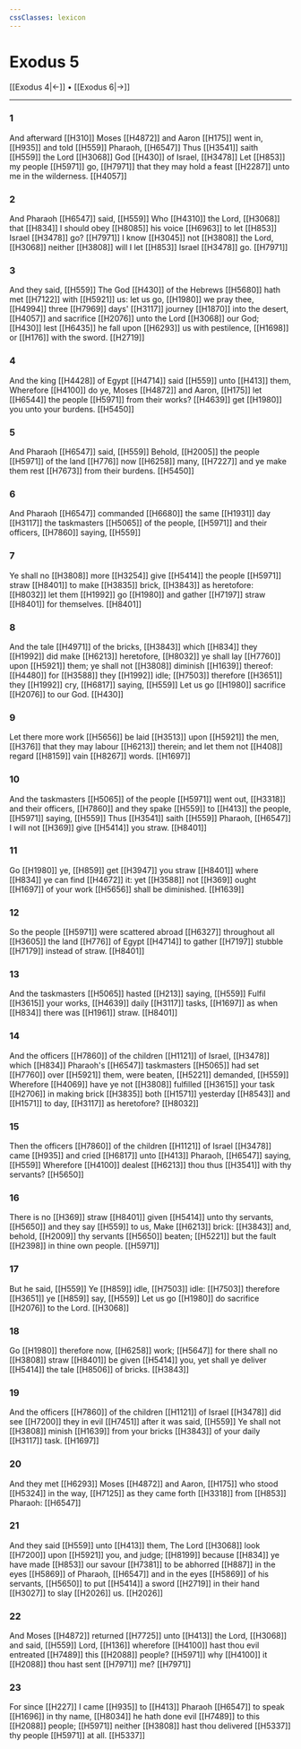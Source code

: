```yaml
---
cssClasses: lexicon
---
```

# Exodus 5

[[Exodus 4|←]] • [[Exodus 6|→]]

---

### 1
And afterward [[H310]] Moses [[H4872]] and Aaron [[H175]] went in, [[H935]] and told [[H559]] Pharaoh, [[H6547]] Thus [[H3541]] saith [[H559]] the Lord [[H3068]] God [[H430]] of Israel, [[H3478]]  Let [[H853]] my people [[H5971]] go, [[H7971]] that they may hold a feast [[H2287]] unto me in the wilderness. [[H4057]]

### 2
And Pharaoh [[H6547]] said, [[H559]] Who [[H4310]] the Lord, [[H3068]] that [[H834]] I should obey [[H8085]] his voice [[H6963]]  to let [[H853]] Israel [[H3478]] go? [[H7971]] I know [[H3045]] not [[H3808]] the Lord, [[H3068]] neither [[H3808]]  will I let [[H853]] Israel [[H3478]] go. [[H7971]]

### 3
And they said, [[H559]] The God [[H430]] of the Hebrews [[H5680]] hath met [[H7122]] with [[H5921]] us: let us go, [[H1980]] we pray thee, [[H4994]] three [[H7969]] days' [[H3117]] journey [[H1870]] into the desert, [[H4057]] and sacrifice [[H2076]] unto the Lord [[H3068]] our God; [[H430]] lest [[H6435]] he fall upon [[H6293]] us with pestilence, [[H1698]] or [[H176]] with the sword. [[H2719]]

### 4
And the king [[H4428]] of Egypt [[H4714]] said [[H559]] unto [[H413]] them, Wherefore [[H4100]] do ye, Moses [[H4872]] and Aaron, [[H175]] let [[H6544]] the people [[H5971]] from their works? [[H4639]] get [[H1980]] you unto your burdens. [[H5450]]

### 5
And Pharaoh [[H6547]] said, [[H559]] Behold, [[H2005]] the people [[H5971]] of the land [[H776]] now [[H6258]] many, [[H7227]] and ye make them rest [[H7673]] from their burdens. [[H5450]]

### 6
And Pharaoh [[H6547]] commanded [[H6680]] the same [[H1931]] day [[H3117]] the taskmasters [[H5065]] of the people, [[H5971]] and their officers, [[H7860]] saying, [[H559]]

### 7
Ye shall no [[H3808]] more [[H3254]] give [[H5414]] the people [[H5971]] straw [[H8401]] to make [[H3835]] brick, [[H3843]] as heretofore: [[H8032]] let them [[H1992]] go [[H1980]] and gather [[H7197]] straw [[H8401]] for themselves. [[H8401]]

### 8
And the tale [[H4971]] of the bricks, [[H3843]] which [[H834]] they [[H1992]] did make [[H6213]] heretofore, [[H8032]] ye shall lay [[H7760]] upon [[H5921]] them; ye shall not [[H3808]] diminish [[H1639]] thereof: [[H4480]] for [[H3588]] they [[H1992]] idle; [[H7503]] therefore [[H3651]] they [[H1992]] cry, [[H6817]] saying, [[H559]] Let us go [[H1980]] sacrifice [[H2076]] to our God. [[H430]]

### 9
Let there more work [[H5656]] be laid [[H3513]] upon [[H5921]] the men, [[H376]] that they may labour [[H6213]] therein; and let them not [[H408]] regard [[H8159]] vain [[H8267]] words. [[H1697]]

### 10
And the taskmasters [[H5065]] of the people [[H5971]] went out, [[H3318]] and their officers, [[H7860]] and they spake [[H559]] to [[H413]] the people, [[H5971]] saying, [[H559]] Thus [[H3541]] saith [[H559]] Pharaoh, [[H6547]] I will not [[H369]] give [[H5414]] you straw. [[H8401]]

### 11
Go [[H1980]] ye, [[H859]] get [[H3947]] you straw [[H8401]] where [[H834]] ye can find [[H4672]] it: yet [[H3588]] not [[H369]] ought [[H1697]] of your work [[H5656]] shall be diminished. [[H1639]]

### 12
So the people [[H5971]] were scattered abroad [[H6327]] throughout all [[H3605]] the land [[H776]] of Egypt [[H4714]] to gather [[H7197]] stubble [[H7179]] instead of straw. [[H8401]]

### 13
And the taskmasters [[H5065]] hasted [[H213]] saying, [[H559]] Fulfil [[H3615]] your works, [[H4639]] daily [[H3117]] tasks, [[H1697]] as when [[H834]] there was [[H1961]] straw. [[H8401]]

### 14
And the officers [[H7860]] of the children [[H1121]] of Israel, [[H3478]] which [[H834]] Pharaoh's [[H6547]] taskmasters [[H5065]] had set [[H7760]] over [[H5921]] them, were beaten, [[H5221]] demanded, [[H559]] Wherefore [[H4069]] have ye not [[H3808]] fulfilled [[H3615]] your task [[H2706]] in making brick [[H3835]] both [[H1571]] yesterday [[H8543]] and [[H1571]] to day, [[H3117]] as heretofore? [[H8032]]

### 15
Then the officers [[H7860]] of the children [[H1121]] of Israel [[H3478]] came [[H935]] and cried [[H6817]] unto [[H413]] Pharaoh, [[H6547]] saying, [[H559]] Wherefore [[H4100]] dealest [[H6213]] thou thus [[H3541]] with thy servants? [[H5650]]

### 16
There is no [[H369]] straw [[H8401]] given [[H5414]] unto thy servants, [[H5650]] and they say [[H559]] to us, Make [[H6213]] brick: [[H3843]] and, behold, [[H2009]] thy servants [[H5650]] beaten; [[H5221]] but the fault [[H2398]] in thine own people. [[H5971]]

### 17
But he said, [[H559]] Ye [[H859]] idle, [[H7503]] idle: [[H7503]] therefore [[H3651]] ye [[H859]] say, [[H559]] Let us go [[H1980]] do sacrifice [[H2076]] to the Lord. [[H3068]]

### 18
Go [[H1980]] therefore now, [[H6258]] work; [[H5647]] for there shall no [[H3808]] straw [[H8401]] be given [[H5414]] you, yet shall ye deliver [[H5414]] the tale [[H8506]] of bricks. [[H3843]]

### 19
And the officers [[H7860]] of the children [[H1121]] of Israel [[H3478]] did see [[H7200]] they in evil [[H7451]] after it was said, [[H559]] Ye shall not [[H3808]] minish [[H1639]] from your bricks [[H3843]] of your daily [[H3117]] task. [[H1697]]

### 20
And they met [[H6293]] Moses [[H4872]] and Aaron, [[H175]] who stood [[H5324]] in the way, [[H7125]] as they came forth [[H3318]] from [[H853]] Pharaoh: [[H6547]]

### 21
And they said [[H559]] unto [[H413]] them, The Lord [[H3068]] look [[H7200]] upon [[H5921]] you, and judge; [[H8199]] because [[H834]]  ye have made [[H853]] our savour [[H7381]] to be abhorred [[H887]] in the eyes [[H5869]] of Pharaoh, [[H6547]] and in the eyes [[H5869]] of his servants, [[H5650]] to put [[H5414]] a sword [[H2719]] in their hand [[H3027]] to slay [[H2026]] us. [[H2026]]

### 22
And Moses [[H4872]] returned [[H7725]] unto [[H413]] the Lord, [[H3068]] and said, [[H559]] Lord, [[H136]] wherefore [[H4100]] hast thou evil entreated [[H7489]] this [[H2088]] people? [[H5971]] why [[H4100]] it [[H2088]] thou hast sent [[H7971]] me? [[H7971]]

### 23
For since [[H227]] I came [[H935]] to [[H413]] Pharaoh [[H6547]] to speak [[H1696]] in thy name, [[H8034]] he hath done evil [[H7489]] to this [[H2088]] people; [[H5971]] neither [[H3808]] hast thou delivered [[H5337]] thy people [[H5971]] at all. [[H5337]]